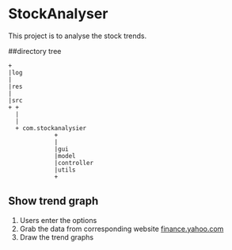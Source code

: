 # StockAnalyser
This project is to analyse the stock trends.

##directory tree
	
	+                       
	|log                    
	|                       
	|res                    
	|                       
	|src                    
	+ +                     
	  |                     
	  |                     
	  + com.stockanalysier  
	             +          
	             |          
	             |gui       
	             |model     
	             |controller
	             |utils     
	             +          



## Show trend graph

1. Users enter the options
2. Grab the data from corresponding website [finance.yahoo.com](finance.yahoo.com "finance.yahoo.com") 
3. Draw the trend graphs



